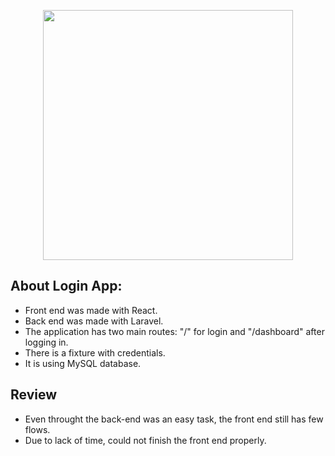 <p align="center"><img src="https://res.cloudinary.com/dtfbvvkyp/image/upload/v1566331377/laravel-logolockup-cmyk-red.svg" width="400"></p>

## About Login App:

- Front end was made with React.
- Back end was made with Laravel.
- The application has two main routes: "/" for login and "/dashboard" after logging in. 
- There is a fixture with credentials.
- It is using MySQL database.


## Review

- Even throught the back-end was an easy task, the front end still has few flows.
- Due to lack of time, could not finish the front end properly. 
